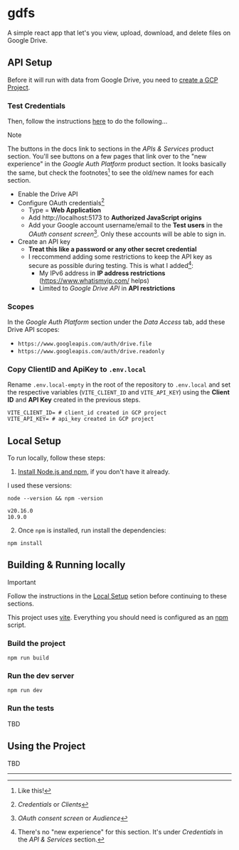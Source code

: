 # gdfs
A simple react app that let's you view, upload, download, and delete files on Google Drive.

## API Setup

Before it will run with data from Google Drive, you need to [create a GCP Project](https://console.cloud.google.com/projectcreate).

### Test Credentials
Then, follow the instructions [here](https://developers.google.com/drive/api/quickstart/js) to do the following...

> [!NOTE]
> The buttons in the docs link to sections in the _APIs & Services_ product section. You'll see buttons on a few pages that link over to the "new experience" in the _Google Auth Platform_ product section. It looks basically the same, but check the footnotes[^1] to see the old/new names for each section.

  * Enable the Drive API
  * Configure OAuth credentials[^2]
    * Type = **Web Application**
    * Add http://localhost:5173 to **Authorized JavaScript origins**
    * Add your Google account username/email to the **Test users** in the _OAuth consent screen_[^3]. Only these accounts will be able to sign in.
  * Create an API key
    * **Treat this like a password or any other secret credential**
    * I reccommend adding some restrictions to keep the API key as secure as possible during testing. This is what I added[^4]:
      * My IPv6 address in **IP address restrictions** (https://www.whatismyip.com/ helps)
      * Limited to _Google Drive API_ in **API restrictions**

### Scopes

In the _Google Auth Platform_ section under the _Data Access_ tab, add these Drive API scopes:
  * `https://www.googleapis.com/auth/drive.file`
  * `https://www.googleapis.com/auth/drive.readonly`

### Copy ClientID and ApiKey to `.env.local`

Rename `.env.local-empty` in the root of the repository to `.env.local` and set the respective variables (`VITE_CLIENT_ID` and `VITE_API_KEY`) using the **Client ID** and **API Key** created in the previous steps.

```dotenv
VITE_CLIENT_ID= # client_id created in GCP project
VITE_API_KEY= # api_key created in GCP project
```

## Local Setup

To run locally, follow these steps:

1. [Install Node.js and npm](https://docs.npmjs.com/downloading-and-installing-node-js-and-npm), if you don't have it already.

I used these versions:

```console
node --version && npm -version
```
```
v20.16.0
10.9.0
```

2. Once `npm` is installed, run install the dependencies:

```console
npm install
```

## Building & Running locally

> [!IMPORTANT]
> Follow the instructions in the [Local Setup](#local-setup) setion before continuing to these sections.

This project uses [vite](https://vite.dev/guide/cli.html). Everything you should need is configured as an [npm](https://docs.npmjs.com/cli/v10/using-npm/scripts#npm-run-user-defined) script.

### Build the project

```console
npm run build
```

### Run the dev server

```console
npm run dev
```

### Run the tests

<!-- TODO -->
TBD

## Using the Project

<!-- TODO -->
TBD

---

[^1]: Like this!
[^2]: _Credentials_ or _Clients_
[^3]: _OAuth consent screen_ or _Audience_
[^4]: There's no "new experience" for this section. It's under _Credentials_ in the _API & Services_ section.